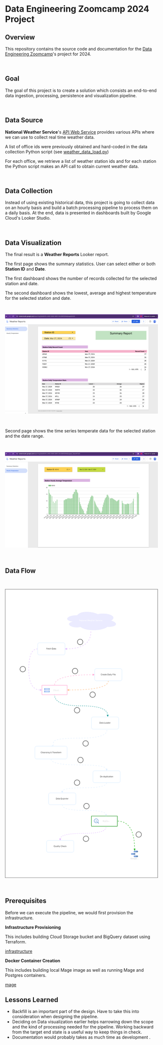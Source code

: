 # Data Engineering Zoomcamp 2024 Project

## Overview

This repository contains the source code and documentation for the [Data Engineering Zoomcamp](https://github.com/DataTalksClub/data-engineering-zoomcamp)'s project for 2024.

<br>

## Goal

The goal of this project is to create a solution which consists an end-to-end data ingestion, processing, persistence and visualization pipeline.

<br>

## Data Source

**National Weather Service**'s [API Web Service](https://www.weather.gov/documentation/services-web-api#/default/radar_station) provides various APIs where we can use to collect real time weather data.

A list of office ids were previously obtained and hard-coded in the data collection Python script (see [weather_data_load.py](./src/weather_data_loader.py))

For each office, we retrieve a list of weather station ids and for each station the Python script makes an API call to obtain current weather data.

<br>

## Data Collection

Instead of using existing historical data, this project is going to collect data on an hourly basis and build a batch processing pipeline to process them on a daily basis. At the end, data is presented in dashboards built by Google Cloud's Looker Studio.



<br>

## Data Visualization

The final result is a **Weather Reports** Looker report.

The first page shows the summary statistics. User can select either or both **Station ID** and **Date**.

The first dashboard shows the number of records collected for the selected station and date.

The second dashboard shows the lowest, average and highest temperature for the selected station and date.

<br>

![data visualization 01](./docs/data_visualization_01.png)

<br>

Second page shows the time series temperate data for the selected station and the date range.

<br>


![data visualization 02](./docs/data_visualization_02.png)

<br>


## Data Flow

<br>

![data architectures](./docs/data_architecture.svg)

<br>




## Prerequisites

Before we can execute the pipeline, we would first provision the infrastructure.

**Infrastructure Provisioning**

This includes building Cloud Storage bucket and BigQuery dataset using Terraform.


[infrastructure](./docs/infra.md)


**Docker Container Creation**

This includes building local Mage image as well as running Mage and Postgres containers.


[mage](./docs/mage.md)



## Lessons Learned

- Backfill is an important part of the design. Have to take this into consideration when designing the pipeline.
- Deciding on Data visualization earlier helps narrowing down the scope and the kind of processing needed for the pipeline. Working backward from the target end state is a useful way to keep things in check.
- Documentation would probably takes as much time as development .


<br>
